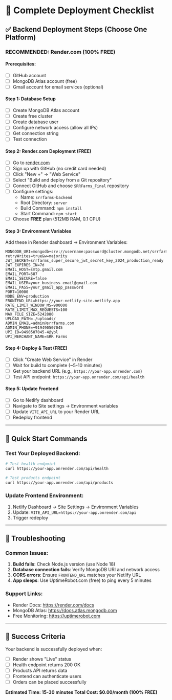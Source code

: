 # 🚀 Complete Deployment Checklist

## ✅ Backend Deployment Steps (Choose One Platform)

### **RECOMMENDED: Render.com (100% FREE)**

#### **Prerequisites:**
- [ ] GitHub account
- [ ] MongoDB Atlas account (free)
- [ ] Gmail account for email services (optional)

#### **Step 1: Database Setup**
- [ ] Create MongoDB Atlas account
- [ ] Create free cluster
- [ ] Create database user
- [ ] Configure network access (allow all IPs)
- [ ] Get connection string
- [ ] Test connection

#### **Step 2: Render.com Deployment (FREE)**
- [ ] Go to [render.com](https://render.com)
- [ ] Sign up with GitHub (no credit card needed)
- [ ] Click "New +" → "Web Service"
- [ ] Select "Build and deploy from a Git repository"
- [ ] Connect GitHub and choose `SRRFarms_Final` repository
- [ ] Configure settings:
  - Name: `srrfarms-backend`
  - Root Directory: `server`
  - Build Command: `npm install`
  - Start Command: `npm start`
- [ ] Choose **FREE** plan (512MB RAM, 0.1 CPU)

#### **Step 3: Environment Variables**
Add these in Render dashboard → Environment Variables:

```env
MONGODB_URI=mongodb+srv://username:password@cluster.mongodb.net/srrfarms?retryWrites=true&w=majority
JWT_SECRET=srrfarms_super_secure_jwt_secret_key_2024_production_ready
JWT_EXPIRES_IN=7d
EMAIL_HOST=smtp.gmail.com
EMAIL_PORT=587
EMAIL_SECURE=false
EMAIL_USER=your_business_email@gmail.com
EMAIL_PASS=your_gmail_app_password
PORT=10000
NODE_ENV=production
FRONTEND_URL=https://your-netlify-site.netlify.app
RATE_LIMIT_WINDOW_MS=900000
RATE_LIMIT_MAX_REQUESTS=100
MAX_FILE_SIZE=5242880
UPLOAD_PATH=./uploads/
ADMIN_EMAIL=admin@srrfarms.com
ADMIN_PHONE=+919490507045
UPI_ID=9490507045-4@ybl
UPI_MERCHANT_NAME=SRR Farms
```

#### **Step 4: Deploy & Test (FREE)**
- [ ] Click "Create Web Service" in Render
- [ ] Wait for build to complete (~5-10 minutes)
- [ ] Get your backend URL (e.g., `https://your-app.onrender.com`)
- [ ] Test API endpoint: `https://your-app.onrender.com/api/health`

#### **Step 5: Update Frontend**
- [ ] Go to Netlify dashboard
- [ ] Navigate to Site settings → Environment variables
- [ ] Update `VITE_API_URL` to your Render URL
- [ ] Redeploy frontend

---

## 🎯 **Quick Start Commands**

### Test Your Deployed Backend:
```bash
# Test health endpoint
curl https://your-app.onrender.com/api/health

# Test products endpoint
curl https://your-app.onrender.com/api/products
```

### Update Frontend Environment:
1. Netlify Dashboard → Site Settings → Environment Variables
2. Update: `VITE_API_URL=https://your-app.onrender.com/api`
3. Trigger redeploy

---

## 🔧 **Troubleshooting**

### Common Issues:
1. **Build fails**: Check Node.js version (use Node 18)
2. **Database connection fails**: Verify MongoDB URI and network access
3. **CORS errors**: Ensure `FRONTEND_URL` matches your Netlify URL
4. **App sleeps**: Use UptimeRobot.com (free) to ping every 5 minutes

### Support Links:
- Render Docs: https://render.com/docs
- MongoDB Atlas: https://docs.atlas.mongodb.com
- Free Monitoring: https://uptimerobot.com

---

## 🎉 **Success Criteria**

Your backend is successfully deployed when:
- [ ] Render shows "Live" status
- [ ] Health endpoint returns 200 OK
- [ ] Products API returns data
- [ ] Frontend can authenticate users
- [ ] Orders can be placed successfully

**Estimated Time: 15-30 minutes**
**Total Cost: $0.00/month (100% FREE)**
